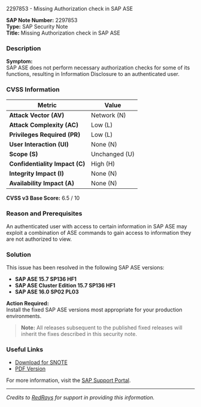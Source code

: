 2297853 - Missing Authorization check in SAP ASE

**SAP Note Number:** 2297853  
**Type:** SAP Security Note  
**Title:** Missing Authorization check in SAP ASE

### Description

**Symptom:**  
SAP ASE does not perform necessary authorization checks for some of its functions, resulting in Information Disclosure to an authenticated user.

### CVSS Information

| Metric                            | Value            |
|-----------------------------------|------------------|
| **Attack Vector (AV)**            | Network (N)      |
| **Attack Complexity (AC)**        | Low (L)          |
| **Privileges Required (PR)**      | Low (L)          |
| **User Interaction (UI)**         | None (N)         |
| **Scope (S)**                     | Unchanged (U)    |
| **Confidentiality Impact (C)**    | High (H)         |
| **Integrity Impact (I)**          | None (N)         |
| **Availability Impact (A)**       | None (N)         |

**CVSS v3 Base Score:** 6.5 / 10

### Reason and Prerequisites

An authenticated user with access to certain information in SAP ASE may exploit a combination of ASE commands to gain access to information they are not authorized to view.

### Solution

This issue has been resolved in the following SAP ASE versions:

- **SAP ASE 15.7 SP136 HF1**
- **SAP ASE Cluster Edition 15.7 SP136 HF1**
- **SAP ASE 16.0 SP02 PL03**

**Action Required:**  
Install the fixed SAP ASE versions most appropriate for your production environments.

> **Note:** All releases subsequent to the published fixed releases will inherit the fixes described in this security note.

### Useful Links

- [Download for SNOTE](https://notesdownloads.sap.com/note/0040000018288662017)
- [PDF Version](https://userapps.support.sap.com/sap/support/sfm/notes/print/0002297853?language=en-US&token=D98E32CB53BFC94B02F5943C6177C317)

For more information, visit the [SAP Support Portal](https://me.sap.com/).

---

*Credits to [RedRays](https://redrays.io) for support in providing this information.*
